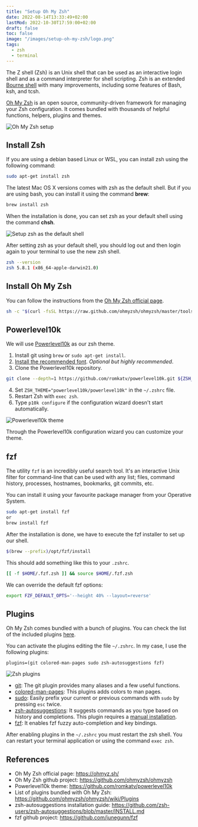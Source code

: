 ```yaml
---
title: "Setup Oh My Zsh"
date: 2022-08-14T13:33:49+02:00
lastMod: 2022-10-30T17:59:00+02:00
draft: false
toc: false
image: "/images/setup-oh-my-zsh/logo.png"
tags:
  - zsh
  - terminal
---
```

The Z shell (Zsh) is an Unix shell that can be used as an interactive login shell and as a command interpreter for shell scripting. Zsh is an extended [Bourne shell](https://en.wikipedia.org/wiki/Bourne_shell) with many improvements, including some features of Bash, ksh, and tcsh.

[Oh My Zsh](https://ohmyz.sh/) is an open source, community-driven framework for managing your Zsh configuration. It comes bundled with thousands of helpful functions, helpers, plugins and themes.

![Oh My Zsh setup](/images/setup-oh-my-zsh/my-setup.png)

## Install Zsh

If you are using a debian based Linux or WSL, you can install zsh using the following command:

```bash
sudo apt-get install zsh
```

The latest Mac OS X versions comes with zsh as the default shell. But if you are using bash, you can install it using the command **brew**:

```bash
brew install zsh
```

When the installation is done, you can set zsh as your default shell using the command **chsh**.

![Setup zsh as the default shell](/images/setup-oh-my-zsh/change-to-zsh-on-mac.png#center)

After setting zsh as your default shell, you should log out and then login again to your terminal to use the new zsh shell.

```bash
zsh --version
zsh 5.8.1 (x86_64-apple-darwin21.0)
```

## Install Oh My Zsh

You can follow the instructions from the [Oh My Zsh official page](https://ohmyz.sh/#install).

```bash
sh -c "$(curl -fsSL https://raw.github.com/ohmyzsh/ohmyzsh/master/tools/install.sh)"
```

## Powerlevel10k

We will use [Powerlevel10k](https://github.com/romkatv/powerlevel10k) as our zsh theme.

1. Install git using `brew` or `sudo apt-get install`.
2. [Install the recommended font](https://github.com/romkatv/powerlevel10k#meslo-nerd-font-patched-for-powerlevel10k). *Optional but highly recommended*.
3. Clone the Powerlevel10k repository.
```bash
git clone --depth=1 https://github.com/romkatv/powerlevel10k.git ${ZSH_CUSTOM:-$HOME/.oh-my-zsh/custom}/themes/powerlevel10k
```
4. Set `ZSH_THEME="powerlevel10k/powerlevel10k"` in the `~/.zshrc` file.
5. Restart Zsh with `exec zsh`.
6. Type `p10k configure` if the configuration wizard doesn't start automatically.

![Powerlevel10k theme](/images/setup-oh-my-zsh/powerlevel10k.png#center)

Through the Powerlevel10k configuration wizard you can customize your theme.

## fzf

The utility `fzf` is an incredibly useful search tool. It's an interactive Unix filter for command-line that can be used with any list; files, command history, processes, hostnames, bookmarks, git commits, etc.

You can install it using your favourite package manager from your Operative System.

```bash
sudo apt-get install fzf
or
brew install fzf
```

After the installation is done, we have to execute the fzf installer to set up our shell.

```bash
$(brew --prefix)/opt/fzf/install
```

This should add something like this to your `.zshrc`.

```bash
[[ -f $HOME/.fzf.zsh ]] && source $HOME/.fzf.zsh
```

We can override the default fzf options:

```bash
export FZF_DEFAULT_OPTS='--height 40% --layout=reverse'
```

## Plugins

Oh My Zsh comes bundled with a bunch of plugins. You can check the list of the included plugins [here](https://github.com/ohmyzsh/ohmyzsh/wiki/Plugins).

You can activate the plugins editing the file `~/.zshrc`. In my case, I use the following plugins:

`plugins=(git colored-man-pages sudo zsh-autosuggestions fzf)`

![Zsh plugins](/images/setup-oh-my-zsh/zsh-plugins.png#center)

* [git](https://github.com/ohmyzsh/ohmyzsh/tree/master/plugins/git): The git plugin provides many aliases and a few useful functions.
* [colored-man-pages](https://github.com/ohmyzsh/ohmyzsh/tree/master/plugins/colored-man-pages): This plugins adds colors to man pages.
* [sudo](https://github.com/ohmyzsh/ohmyzsh/tree/master/plugins/sudo): Easily prefix your current or previous commands with `sudo` by pressing `esc` twice.
* [zsh-autosuggestions](https://github.com/zsh-users/zsh-autosuggestions/blob/master/INSTALL.md): It suggests commands as you type based on history and completions. This plugin requires a [manual installation](https://github.com/zsh-users/zsh-autosuggestions/blob/master/INSTALL.md).
* [fzf](https://github.com/ohmyzsh/ohmyzsh/tree/master/plugins/fzf): It enables fzf fuzzy auto-completion and key bindings.

After enabling plugins in the `~/.zshrc` you must restart the zsh shell. You can restart your terminal application or using the command `exec zsh`.

## References

* Oh My Zsh official page: https://ohmyz.sh/
* Oh My Zsh github project: https://github.com/ohmyzsh/ohmyzsh
* Powerlevel10k theme: https://github.com/romkatv/powerlevel10k
* List of plugins bundled with Oh My Zsh: https://github.com/ohmyzsh/ohmyzsh/wiki/Plugins
* zsh-autosuggestions installation guide: https://github.com/zsh-users/zsh-autosuggestions/blob/master/INSTALL.md
* fzf github project: https://github.com/junegunn/fzf